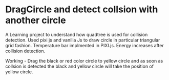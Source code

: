 ﻿# DragCircle and detect collsion with another circle 
 
 A Learning project to understand how quadtree is used for collision detection. 
 Used pixi js and vanilla Js to draw circle in particular triangular grid fashion.
 Temperature bar implmented in PIXI.js.
 Energy increases after collision detection.
 
Working - Drag the black or red color circle to yellow circle and as soon as collsion is detected the black and yellow circle will take the position of yellow circle.
